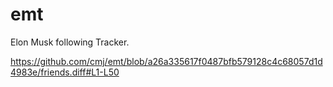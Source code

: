 # emt
Elon Musk following Tracker.

https://github.com/cmj/emt/blob/a26a335617f0487bfb579128c4c68057d1d4983e/friends.diff#L1-L50
